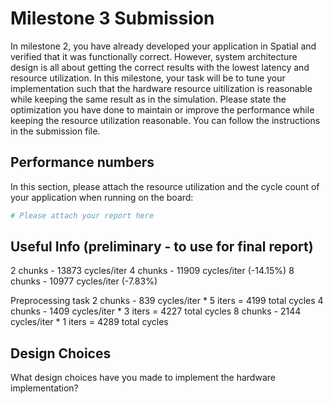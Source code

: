 # Milestone 3 Submission
In milestone 2, you have already developed your application in Spatial and verified that it was functionally correct. However, system architecture design is all about getting the correct results with the lowest latency and resource utilization. In this milestone, your task will be to tune your implementation such that the hardware resource uitilization is reasonable while keeping the same result as in the simulation. Please state the optimization you have done to maintain or improve the performance while keeping the resource utilization reasonable. You can follow the instructions in the submission file.


## Performance numbers
In this section, please attach the resource utilization and the cycle count of your application when running on the board: 
```bash 
# Please attach your report here

```

## Useful Info (preliminary - to use for final report)
2 chunks - 13873 cycles/iter
4 chunks - 11909 cycles/iter (-14.15%)
8 chunks - 10977 cycles/iter (-7.83%)


Preprocessing task
2 chunks - 839 cycles/iter * 5 iters = 4199 total cycles
4 chunks - 1409 cycles/iter * 3 iters = 4227 total cycles
8 chunks - 2144 cycles/iter * 1 iters = 4289 total cycles


## Design Choices
What design choices have you made to implement the hardware implementation? 


